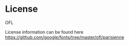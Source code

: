 
# License

OFL

License information can be found here https://github.com/google/fonts/tree/master/ofl/parisienne
